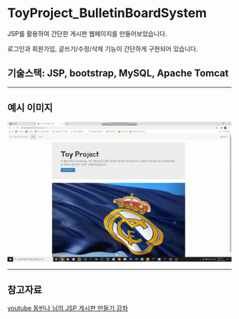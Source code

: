 # ToyProject_BulletinBoardSystem
JSP를 활용하여 간단한 게시판 웹페이지를 만들어보았습니다.

로그인과 회원가입, 글쓰기/수정/삭제 기능이 간단하게 구현되어 있습니다.

## 기술스택: JSP, bootstrap, MySQL, Apache Tomcat
------------
## 예시 이미지
![example](./image/show.gif)

------------
## 참고자료
[youtube 동빈나 님의 JSP 게시판 만들기 강좌](https://www.youtube.com/watch?v=wEIBDHfoMBg)
